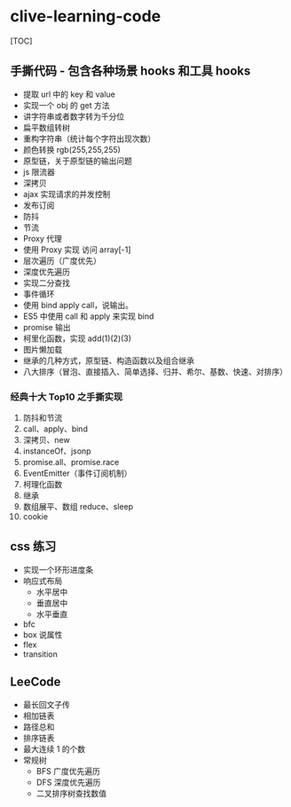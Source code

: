 # clive-learning-code

[TOC]

## 手撕代码 - 包含各种场景 hooks 和工具 hooks

- 提取 url 中的 key 和 value
- 实现一个 obj 的 get 方法
- 讲字符串或者数字转为千分位
- 扁平数组转树
- 重构字符串（统计每个字符出现次数）
- 颜色转换 rgb(255,255,255)
- 原型链，关于原型链的输出问题
- js 限流器
- 深拷贝
- ajax 实现请求的并发控制
- 发布订阅
- 防抖
- 节流
- Proxy 代理
- 使用 Proxy 实现 访问 array[-1]
- 层次遍历（广度优先）
- 深度优先遍历
- 实现二分查找
- 事件循环
- 使用 bind apply call，说输出。
- ES5 中使用 call 和 apply 来实现 bind
- promise 输出
- 柯里化函数，实现 add(1)(2)(3)
- 图片懒加载
- 继承的几种方式，原型链、构造函数以及组合继承
- 八大排序（冒泡、直接插入、简单选择、归并、希尔、基数、快速、对排序）

### 经典十大 Top10 之手撕实现

1. 防抖和节流
2. call、apply、bind
3. 深拷贝、new
4. instanceOf、jsonp
5. promise.all、promise.race
6. EventEmitter（事件订阅机制）
7. 柯理化函数
8. 继承
9. 数组展平、数组 reduce、sleep
10. cookie

## css 练习

- 实现一个环形进度条
- 响应式布局
  - 水平居中
  - 垂直居中
  - 水平垂直
- bfc
- box 说属性
- flex
- transition

## LeeCode

- 最长回文子传
- 相加链表
- 路径总和
- 排序链表
- 最大连续 1 的个数
- 常规树
  - BFS 广度优先遍历
  - DFS 深度优先遍历
  - 二叉排序树查找数值
